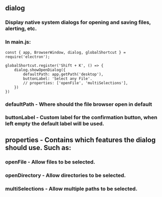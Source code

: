 ## dialog

### Display native system dialogs for opening and saving files, alerting, etc.

### In main.js:

    const { app, BrowserWindow, dialog, globalShortcut } = require('electron');

    globalShortcut.register('Shift + K', () => {
        dialog.showOpenDialog({
            defaultPath: app.getPath('desktop'),
            buttonLabel: 'Select any File'.
            // properties: ['openFile', 'multiSelections'],
        })
    })


### defaultPath - Where should the file browser open in default

### buttonLabel - Custom label for the confirmation button, when left empty the default label will be used.


## properties - Contains which features the dialog should use. Such as:

### openFile - Allow files to be selected.

### openDirectory - Allow directories to be selected.

### multiSelections - Allow multiple paths to be selected.